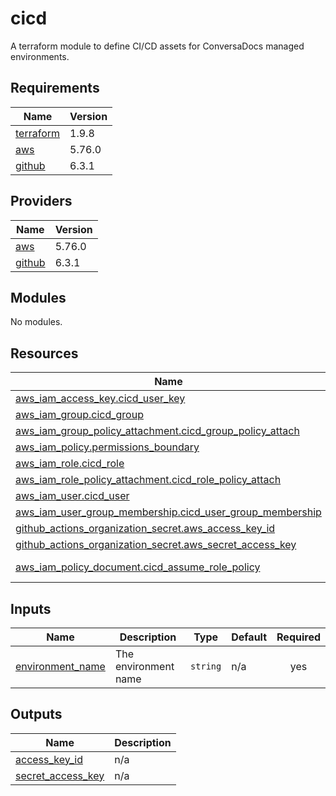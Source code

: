 # cicd

A terraform module to define CI/CD assets for ConversaDocs managed environments.

<!-- BEGIN_TF_DOCS -->
## Requirements

| Name | Version |
|------|---------|
| <a name="requirement_terraform"></a> [terraform](#requirement\_terraform) | 1.9.8 |
| <a name="requirement_aws"></a> [aws](#requirement\_aws) | 5.76.0 |
| <a name="requirement_github"></a> [github](#requirement\_github) | 6.3.1 |

## Providers

| Name | Version |
|------|---------|
| <a name="provider_aws"></a> [aws](#provider\_aws) | 5.76.0 |
| <a name="provider_github"></a> [github](#provider\_github) | 6.3.1 |

## Modules

No modules.

## Resources

| Name | Type |
|------|------|
| [aws_iam_access_key.cicd_user_key](https://registry.terraform.io/providers/hashicorp/aws/5.76.0/docs/resources/iam_access_key) | resource |
| [aws_iam_group.cicd_group](https://registry.terraform.io/providers/hashicorp/aws/5.76.0/docs/resources/iam_group) | resource |
| [aws_iam_group_policy_attachment.cicd_group_policy_attach](https://registry.terraform.io/providers/hashicorp/aws/5.76.0/docs/resources/iam_group_policy_attachment) | resource |
| [aws_iam_policy.permissions_boundary](https://registry.terraform.io/providers/hashicorp/aws/5.76.0/docs/resources/iam_policy) | resource |
| [aws_iam_role.cicd_role](https://registry.terraform.io/providers/hashicorp/aws/5.76.0/docs/resources/iam_role) | resource |
| [aws_iam_role_policy_attachment.cicd_role_policy_attach](https://registry.terraform.io/providers/hashicorp/aws/5.76.0/docs/resources/iam_role_policy_attachment) | resource |
| [aws_iam_user.cicd_user](https://registry.terraform.io/providers/hashicorp/aws/5.76.0/docs/resources/iam_user) | resource |
| [aws_iam_user_group_membership.cicd_user_group_membership](https://registry.terraform.io/providers/hashicorp/aws/5.76.0/docs/resources/iam_user_group_membership) | resource |
| [github_actions_organization_secret.aws_access_key_id](https://registry.terraform.io/providers/integrations/github/6.3.1/docs/resources/actions_organization_secret) | resource |
| [github_actions_organization_secret.aws_secret_access_key](https://registry.terraform.io/providers/integrations/github/6.3.1/docs/resources/actions_organization_secret) | resource |
| [aws_iam_policy_document.cicd_assume_role_policy](https://registry.terraform.io/providers/hashicorp/aws/5.76.0/docs/data-sources/iam_policy_document) | data source |

## Inputs

| Name | Description | Type | Default | Required |
|------|-------------|------|---------|:--------:|
| <a name="input_environment_name"></a> [environment\_name](#input\_environment\_name) | The environment name | `string` | n/a | yes |

## Outputs

| Name | Description |
|------|-------------|
| <a name="output_access_key_id"></a> [access\_key\_id](#output\_access\_key\_id) | n/a |
| <a name="output_secret_access_key"></a> [secret\_access\_key](#output\_secret\_access\_key) | n/a |
<!-- END_TF_DOCS -->
